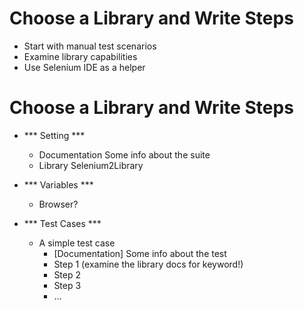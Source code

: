 # Choose a Library and Write Steps
- Start with manual test scenarios
- Examine library capabilities
- Use Selenium IDE as a helper

# Choose a Library and Write Steps
- *** Setting ***
  - Documentation Some info about the suite
  - Library Selenium2Library

- *** Variables ***
  - Browser?

- *** Test Cases ***
  - A simple test case
    - [Documentation] Some info about the test
    - Step 1 (examine the library docs for keyword!)
    - Step 2
    - Step 3
    - ...